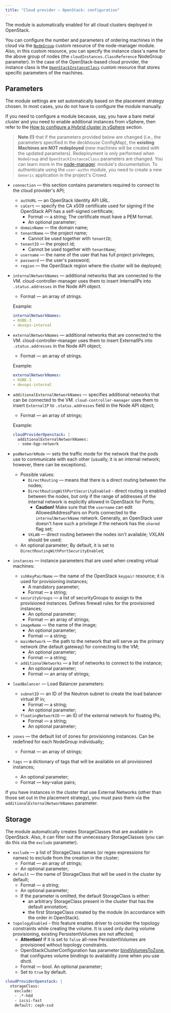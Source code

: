 ```yaml
---
title: "Cloud provider — OpenStack: configuration"
---
```


The module is automatically enabled for all cloud clusters deployed in OpenStack.

You can configure the number and parameters of ordering machines in the cloud via the [`NodeGroup`](../../modules/040-node-manager/cr.html#nodegroup) custom resource of the node-manager module. Also, in this custom resource, you can specify the instance class's name for the above group of nodes (the `cloudInstances.ClassReference` NodeGroup parameter). In the case of the OpenStack-based cloud provider, the instance class is the [`OpenStackInstanceClass`](cr.html#openstackinstanceclass) custom resource that stores specific parameters of the machines.

## Parameters

The module settings are set automatically based on the placement strategy chosen. In most cases, you do not have to configure the module manually.

If you need to configure a module because, say, you have a bare metal cluster and you need to enable additional instances from vSphere, then refer to the [How to configure a Hybrid cluster in vSphere](faq.html#how-do-i-create-a-hybrid-cluster) section.

> **Note (!)** that if the parameters provided below are changed (i.e., the parameters specified in the deckhouse ConfigMap), the **existing Machines are NOT redeployed** (new machines will be created with the updated parameters). Redeployment is only performed when `NodeGroup` and `OpenStackInstanceClass` parameters are changed. You can learn more in the [node-manager](../../modules/040-node-manager/faq.html#how-do-i-redeploy-ephemeral-machines-in-the-cloud-with-a-new-configuration). module's documentation.
To authenticate using the `user-authn` module, you need to create a new `Generic` application in the project's Crowd.

* `connection` — this section contains parameters required to connect to the cloud provider's API;
  * `authURL` — an OpenStack Identity API URL.
  * `caCert` — specify the CA x509 certificate used for signing if the OpenStack API has a self-signed certificate;
    * Format — a string; The certificate must have a PEM format.
    * An optional parameter;
  * `domainName` — the domain name;
  * `tenantName` — the project name;
    * Cannot be used together with `tenantID`;
  * `tenantID` — the project id;
    * Cannot be used together with `tenantName`;
  * `username` — the name of the user that has full project privileges;
  * `password` — the user's password;
  * `region` — the OpenStack region where the cluster will be deployed;
* `internalNetworkNames` — additional networks that are connected to the VM. cloud-controller-manager uses them to insert InternalIPs into `.status.addresses` in the Node API object.
  * Format — an array of strings.

  Example:
  ```yaml
  internalNetworkNames:
  - KUBE-3
  - devops-internal
  ```

* `externalNetworkNames` — additional networks that are connected to the VM. cloud-controller-manager uses them to insert ExternalIPs into `.status.addresses` in the Node API object;
  * Format — an array of strings.

  Example:
  ```yaml
  externalNetworkNames:
  - KUBE-3
  - devops-internal
  ```

* `additionalExternalNetworkNames` — specifies additional networks that can be connected to the VM. `cloud-controller-manager` uses them to insert `ExternalIP` to `.status.addresses` field in the Node API object;
  * Format — an array of strings;

  Example:
  ```yaml
  cloudProviderOpenstack: |
    additionalExternalNetworkNames:
    - some-bgp-network
  ```

* `podNetworkMode` — sets the traffic mode for the network that the pods use to communicate with each other (usually, it is an internal network; however, there can be exceptions).
  * Possible values:
    * `DirectRouting` — means that there is a direct routing between the nodes;
    * `DirectRoutingWithPortSecurityEnabled` - direct routing is enabled between the nodes, but only if  the range of addresses of the internal network is explicitly allowed in OpenStack for Ports;
      * **Caution!** Make sure that the `username` can edit AllowedAddressPairs on Ports connected to the `internalNetworkName` network. Generally, an OpenStack user doesn't have such a privilege if the network has the `shared` flag set;
    * `VXLAN` — direct routing between the nodes isn't available; VXLAN should be used;
  * An optional parameter; By default, it is set to `DirectRoutingWithPortSecurityEnabled`;
* `instances` — instance parameters that are used when creating virtual machines:
  * `sshKeyPairName` — the name of the OpenStack `keypair` resource; it is used for provisioning instances;
    * A mandatory parameter;
    * Format — a string;
  * `securityGroups` — a list of securityGroups to assign to the provisioned instances. Defines firewall rules for the provisioned instances;
    * An optional parameter;
    * Format — an array of strings;
  * `imageName` — the name of the image;
    * An optional parameter;
    * Format — a string;
  * `mainNetwork` — the path to the network that will serve as the primary network (the default gateway) for connecting to the VM;
    * An optional parameter;
    * Format — a string;
  * `additionalNetworks` — a list of networks to connect to the instance;
    * An optional parameter;
    * Format — an array of strings;
* `loadBalancer` — Load Balancer parameters:
  * `subnetID` — an ID of the Neutron subnet to create the load balancer virtual IP in;
    * Format — a string;
    * An optional parameter;
  * `floatingNetworkID` — an ID of the external network for floating IPs;
    * Format — a string;
    * An optional parameter;
* `zones` — the default list of zones for provisioning instances. Can be redefined for each NodeGroup individually;
  * Format — an array of strings;
* `tags` — a dictionary of tags that will be available on all provisioned instances;
  * An optional parameter;
  * Format — key-value pairs;

If you have instances in the cluster that use External Networks (other than those set out in the placement strategy), you must pass them via the `additionalExternalNetworkNames` parameter.

## Storage

The module automatically creates StorageClasses that are available in OpenStack. Also, it can filter out the unnecessary StorageClasses (you can do this via the `exclude` parameter).

* `exclude` — a list of StorageClass names (or regex expressions for names) to exclude from the creation in the cluster;
  * Format — an array of strings;
  * An optional parameter;
* `default` — the name of StorageClass that will be used in the cluster by default;
  * Format — a string;
  * An optional parameter;
  * If the parameter is omitted, the default StorageClass is either: 
    * an arbitrary StorageClass present in the cluster that has the default annotation;
    * the first StorageClass created by the module (in accordance with the order in OpenStack).
* `topologyEnabled` - this feature enables driver to consider the topology constraints while creating the volume. It is used only during volume provisioning, existing PersistentVolumes are not affected;
  * **Attention!** If it is set to `false` all-new PersistentVolumes are provisioned without topology constraints.
  * OpenStackClusterConfiguration has parameter [bindVolumesToZone](https://deckhouse.io/en/documentation/v1/modules/030-cloud-provider-openstack/cluster_configuration.html#openstackclusterconfiguration), that configures volume bindings to availability zone when you use dhctl.
  * Format — bool. An optional parameter;
  * Set to `true` by default.

```yaml
cloudProviderOpenstack: |
  storageClass:
    exclude:
    - .*-hdd
    - iscsi-fast
    default: ceph-ssd
```
